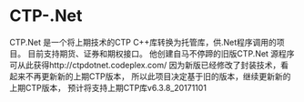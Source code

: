 # CTP-.Net
CTP.Net 是一个将上期技术的CTP C++库转换为托管库，供.Net程序调用的项目。
目前支持期货、证券和期权接口。
他创建自马不停蹄的旧版CTP.Net
源程序可从此获得http://ctpdotnet.codeplex.com/
因为新版已经修改了封装技术，看起来不再更新新的上期CTP版本，
所以此项目决定基于旧的版本，继续更新新的上期CTP版本，
预计将支持上期CTP库v6.3.8_20171101
